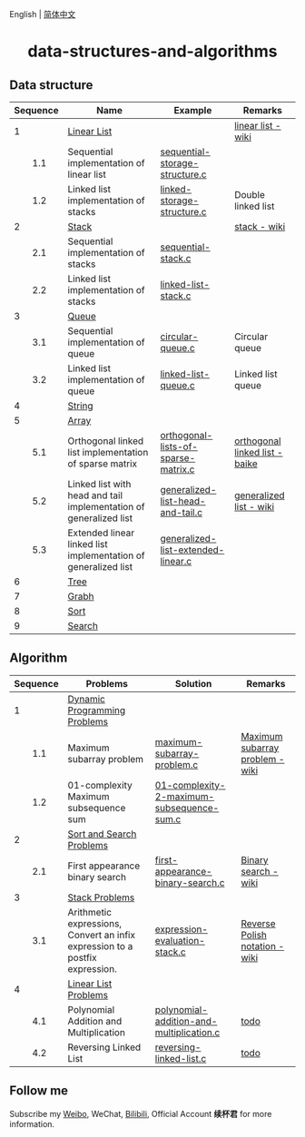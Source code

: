 English | [简体中文](README-CN.md)

<h1 align="center">data-structures-and-algorithms</h1>

## Data structure

Sequence | Name | Example | Remarks
-- | -- | -- | --
1 | [Linear List](https://github.com/xubeijun/data-structures-and-algorithms/tree/main/linear-list) |  | [linear list - wiki](https://zh.wikipedia.org/wiki/%E7%BA%BF%E6%80%A7%E8%A1%A8)
　　1.1 | Sequential implementation of linear list | [sequential-storage-structure.c](https://github.com/xubeijun/data-structures-and-algorithms/blob/main/linear-list/sequential-storage-structure.c) | 
　　1.2 | Linked list implementation of stacks | [linked-storage-structure.c](https://github.com/xubeijun/data-structures-and-algorithms/blob/main/linear-list/linked-storage-structure.c) | Double linked list
2 | [Stack](https://github.com/xubeijun/data-structures-and-algorithms/tree/main/stack) |  | [stack - wiki](https://zh.wikipedia.org/wiki/%E5%A0%86%E6%A0%88)
　　2.1 | Sequential implementation of stacks | [sequential-stack.c](https://github.com/xubeijun/data-structures-and-algorithms/blob/main/stack/sequential-stack.c) | 
　　2.2 | Linked list implementation of stacks | [linked-list-stack.c](https://github.com/xubeijun/data-structures-and-algorithms/blob/main/stack/linked-list-stack.c) | 
3 | [Queue](https://github.com/xubeijun/data-structures-and-algorithms/tree/main/queue) |  | 
　　3.1 | Sequential implementation of queue | [circular-queue.c](https://github.com/xubeijun/data-structures-and-algorithms/blob/main/queue/circular-queue.c) | Circular queue
　　3.2 | Linked list implementation of queue | [linked-list-queue.c](https://github.com/xubeijun/data-structures-and-algorithms/blob/main/queue/linked-list-queue.c) | Linked list queue
4 | [String](https://github.com/xubeijun/data-structures-and-algorithms/tree/main/string) |  | 
5 | [Array](https://github.com/xubeijun/data-structures-and-algorithms/tree/main/array) |  | 
　　5.1 | Orthogonal linked list implementation of sparse matrix | [orthogonal-lists-of-sparse-matrix.c](https://github.com/xubeijun/data-structures-and-algorithms/blob/main/array/orthogonal-lists-of-sparse-matrix.c) | [orthogonal linked list - baike](https://baike.baidu.com/item/%E5%8D%81%E5%AD%97%E9%93%BE%E8%A1%A8)
　　5.2 | Linked list with head and tail implementation of generalized list | [generalized-list-head-and-tail.c](https://github.com/xubeijun/data-structures-and-algorithms/blob/main/array/generalized-list-head-and-tail.c) | [generalized list - wiki](https://zh.wikipedia.org/wiki/%E5%B9%BF%E4%B9%89%E8%A1%A8)
　　5.3 | Extended linear linked list implementation of generalized list | [generalized-list-extended-linear.c](https://github.com/xubeijun/data-structures-and-algorithms/blob/main/array/generalized-list-extended-linear.c) | 
6 | [Tree](https://github.com/xubeijun/data-structures-and-algorithms/tree/main/tree) |  | 
7 | [Grabh](https://github.com/xubeijun/data-structures-and-algorithms/tree/main/grabh) |  | 
8 | [Sort](https://github.com/xubeijun/data-structures-and-algorithms/tree/main/sort) |  | 
9 | [Search](https://github.com/xubeijun/data-structures-and-algorithms/tree/main/search) |  | 


## Algorithm

Sequence | Problems | Solution | Remarks
-- | -- | -- | --
1 | [Dynamic Programming Problems](https://github.com/xubeijun/data-structures-and-algorithms/tree/main/problems/dynamic-programming) |  | 
　　1.1 | Maximum subarray problem | [maximum-subarray-problem.c](https://github.com/xubeijun/data-structures-and-algorithms/tree/main/problems/dynamic-programming/maximum-subarray-problem.c) | [Maximum subarray problem - wiki](https://en.wikipedia.org/wiki/Maximum_subarray_problem)
　　1.2 | 01-complexity Maximum subsequence sum | [01-complexity-2-maximum-subsequence-sum.c](https://github.com/xubeijun/data-structures-and-algorithms/tree/main/problems/dynamic-programming/01-complexity-2-maximum-subsequence-sum.c) | 
2 | [Sort and Search Problems](https://github.com/xubeijun/data-structures-and-algorithms/tree/main/problems/sort-and-search) |  | 
　　2.1 | First appearance binary search | [first-appearance-binary-search.c](https://github.com/xubeijun/data-structures-and-algorithms/tree/main/problems/sort-and-search/first-appearance-binary-search.c) | [Binary search - wiki](https://en.wikipedia.org/wiki/Binary_search_algorithm)
3 | [Stack Problems](https://github.com/xubeijun/data-structures-and-algorithms/tree/main/problems/stack) |  | 
　　3.1 | Arithmetic expressions, Convert an infix expression to a postfix expression. | [expression-evaluation-stack.c](https://github.com/xubeijun/data-structures-and-algorithms/tree/main/problems/stack/expression-evaluation-stack.c) | [Reverse Polish notation - wiki](https://en.wikipedia.org/wiki/Reverse_Polish_notation)
4 | [Linear List Problems](https://github.com/xubeijun/data-structures-and-algorithms/tree/main/problems/stack) |  | 
　　4.1 | Polynomial Addition and Multiplication | [polynomial-addition-and-multiplication.c](https://github.com/xubeijun/data-structures-and-algorithms/tree/main/problems/linear-list/polynomial-addition-and-multiplication.c) | [todo](polynomial-addition-and-multiplication.c)
　　4.2 | Reversing Linked List | [reversing-linked-list.c](https://github.com/xubeijun/data-structures-and-algorithms/tree/main/problems/linear-list/polynomial-addition-and-multiplication.c) | [todo](reversing-linked-list.c)


## Follow me
Subscribe my [Weibo](https://weibo.com/xubeijun), WeChat, [Bilibili](https://space.bilibili.com/490987374/), Official Account **续杯君** for more information.